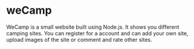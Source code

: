 # weCamp
WeCamp is a small website built using Node.js. It shows you different camping sites. You can register for a account and can add your own site, upload images of the site or comment and rate other sites.
